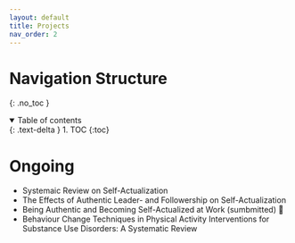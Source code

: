 ```yaml
---
layout: default
title: Projects
nav_order: 2
---
```


# Navigation Structure
{: .no_toc }

<details open markdown="block">
  <summary>
    Table of contents
  </summary>
  {: .text-delta }
1. TOC
{:toc}
</details>

# Ongoing

- Systemaic Review on Self-Actualization
- The Effects of Authentic Leader- and Followership on Self-Actualization
- Being Authentic and Becoming Self-Actualized at Work (sumbmitted) :snail:
- Behaviour Change  Techniques in Physical Activity Interventions for Substance Use Disorders: A Systematic Review